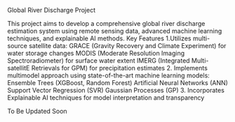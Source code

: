 Global River Discharge Project

This project aims to develop a comprehensive global river discharge estimation system using remote sensing data, advanced machine learning techniques, and explainable AI methods.
Key Features
1.Utilizes multi-source satellite data:
  GRACE (Gravity Recovery and Climate Experiment) for water storage changes
  MODIS (Moderate Resolution Imaging Spectroradiometer) for surface water extent
  IMERG (Integrated Multi-satellitE Retrievals for GPM) for precipitation estimates
2. Implements multimodel approach using state-of-the-art machine learning models:
  Ensemble Trees (XGBoost, Random Forest)
  Artificial Neural Networks (ANN)
  Support Vector Regression (SVR)
  Gaussian Processes (GP)
3. Incorporates Explainable AI techniques for model interpretation and transparency



 To Be Updated Soon

